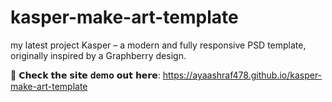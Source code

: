 # kasper-make-art-template
my latest project Kasper – a modern and fully responsive PSD template, originally inspired by a Graphberry design.

🔗 𝗖𝗵𝗲𝗰𝗸 𝘁𝗵𝗲 𝘀𝗶𝘁𝗲 𝐝𝐞𝐦𝐨 𝗼𝘂𝘁 𝗵𝗲𝗿𝗲: https://ayaashraf478.github.io/kasper-make-art-template
